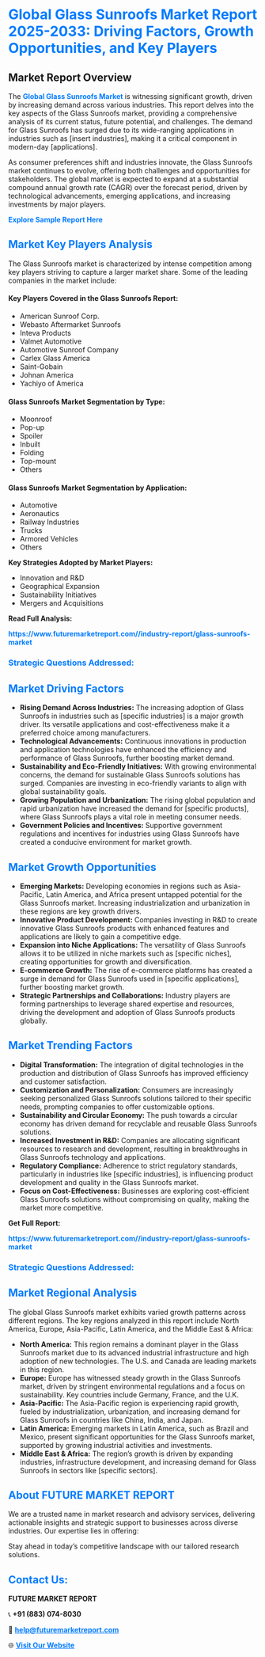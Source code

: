 <h1 style="color: #007BFF;">Global Glass Sunroofs Market Report 2025-2033: Driving Factors, Growth Opportunities, and Key Players</h1>

<section id="overview">
<h2>Market Report Overview</h2>
<p>The <a href="https://www.futuremarketreport.com//industry-report/glass-sunroofs-market" style="color: #007BFF; text-decoration: none;"><strong>Global Glass Sunroofs Market</strong></a> is witnessing significant growth, driven by increasing demand across various industries. This report delves into the key aspects of the Glass Sunroofs market, providing a comprehensive analysis of its current status, future potential, and challenges. The demand for Glass Sunroofs has surged due to its wide-ranging applications in industries such as [insert industries], making it a critical component in modern-day [applications].</p>
<p>As consumer preferences shift and industries innovate, the Glass Sunroofs market continues to evolve, offering both challenges and opportunities for stakeholders. The global market is expected to expand at a substantial compound annual growth rate (CAGR) over the forecast period, driven by technological advancements, emerging applications, and increasing investments by major players.</p>
</section>

<section id="overview">
<p><a href="https://www.futuremarketreport.com//request-sample/reportId=61375" style="color: #007BFF; text-decoration: none;"><strong>Explore Sample Report Here</strong></a></p>
</section>

<section id="key-players">
<h2 style="color: #007BFF;">Market Key Players Analysis</h2>
<p>The Glass Sunroofs market is characterized by intense competition among key players striving to capture a larger market share. Some of the leading companies in the market include:</p>
<h4>Key Players Covered in the Glass Sunroofs Report:</h4>
<ul><li>American Sunroof Corp.</li><li>Webasto Aftermarket Sunroofs</li><li>Inteva Products</li><li>Valmet Automotive</li><li>Automotive Sunroof Company</li><li>Carlex Glass America</li><li>Saint-Gobain</li><li>Johnan America</li><li>Yachiyo of America</li></ul>
<h4>Glass Sunroofs Market Segmentation by Type:</h4>
<ul><li>Moonroof</li><li>Pop-up</li><li>Spoiler</li><li>Inbuilt</li><li>Folding</li><li>Top-mount</li><li>Others</li></ul>

<h4>Glass Sunroofs Market Segmentation by Application:</h4>
<ul><li>Automotive</li><li>Aeronautics</li><li>Railway Industries</li><li>Trucks</li><li>Armored Vehicles</li><li>Others</li></ul>
<p><strong>Key Strategies Adopted by Market Players:</strong></p>
<ul>
<li>Innovation and R&D</li>
<li>Geographical Expansion</li>
<li>Sustainability Initiatives</li>
<li>Mergers and Acquisitions</li>
</ul>
</section>

<section>
<p><strong>Read Full Analysis: </strong></p><a href="https://www.futuremarketreport.com//industry-report/glass-sunroofs-market" style="color: #007BFF; text-decoration: none;"><strong>https://www.futuremarketreport.com//industry-report/glass-sunroofs-market</strong></a>
<h3 style="color: #007BFF;">Strategic Questions Addressed:</h3>
</section>

<section id="driving-factors">
<h2 style="color: #007BFF;">Market Driving Factors</h2>
<ul>
<li><strong>Rising Demand Across Industries:</strong> The increasing adoption of Glass Sunroofs in industries such as [specific industries] is a major growth driver. Its versatile applications and cost-effectiveness make it a preferred choice among manufacturers.</li>
<li><strong>Technological Advancements:</strong> Continuous innovations in production and application technologies have enhanced the efficiency and performance of Glass Sunroofs, further boosting market demand.</li>
<li><strong>Sustainability and Eco-Friendly Initiatives:</strong> With growing environmental concerns, the demand for sustainable Glass Sunroofs solutions has surged. Companies are investing in eco-friendly variants to align with global sustainability goals.</li>
<li><strong>Growing Population and Urbanization:</strong> The rising global population and rapid urbanization have increased the demand for [specific products], where Glass Sunroofs plays a vital role in meeting consumer needs.</li>
<li><strong>Government Policies and Incentives:</strong> Supportive government regulations and incentives for industries using Glass Sunroofs have created a conducive environment for market growth.</li>
</ul>
</section>

<section id="growth-opportunities">
<h2 style="color: #007BFF;">Market Growth Opportunities</h2>
<ul>
<li><strong>Emerging Markets:</strong> Developing economies in regions such as Asia-Pacific, Latin America, and Africa present untapped potential for the Glass Sunroofs market. Increasing industrialization and urbanization in these regions are key growth drivers.</li>
<li><strong>Innovative Product Development:</strong> Companies investing in R&D to create innovative Glass Sunroofs products with enhanced features and applications are likely to gain a competitive edge.</li>
<li><strong>Expansion into Niche Applications:</strong> The versatility of Glass Sunroofs allows it to be utilized in niche markets such as [specific niches], creating opportunities for growth and diversification.</li>
<li><strong>E-commerce Growth:</strong> The rise of e-commerce platforms has created a surge in demand for Glass Sunroofs used in [specific applications], further boosting market growth.</li>
<li><strong>Strategic Partnerships and Collaborations:</strong> Industry players are forming partnerships to leverage shared expertise and resources, driving the development and adoption of Glass Sunroofs products globally.</li>
</ul>
</section>

<section id="trending-factors">
<h2 style="color: #007BFF;">Market Trending Factors</h2>
<ul>
<li><strong>Digital Transformation:</strong> The integration of digital technologies in the production and distribution of Glass Sunroofs has improved efficiency and customer satisfaction.</li>
<li><strong>Customization and Personalization:</strong> Consumers are increasingly seeking personalized Glass Sunroofs solutions tailored to their specific needs, prompting companies to offer customizable options.</li>
<li><strong>Sustainability and Circular Economy:</strong> The push towards a circular economy has driven demand for recyclable and reusable Glass Sunroofs solutions.</li>
<li><strong>Increased Investment in R&D:</strong> Companies are allocating significant resources to research and development, resulting in breakthroughs in Glass Sunroofs technology and applications.</li>
<li><strong>Regulatory Compliance:</strong> Adherence to strict regulatory standards, particularly in industries like [specific industries], is influencing product development and quality in the Glass Sunroofs market.</li>
<li><strong>Focus on Cost-Effectiveness:</strong> Businesses are exploring cost-efficient Glass Sunroofs solutions without compromising on quality, making the market more competitive.</li>
</ul>
</section>

<section>
<p><strong>Get Full Report: </strong></p><a href="https://www.futuremarketreport.com//industry-report/glass-sunroofs-market" style="color: #007BFF; text-decoration: none;"><strong>https://www.futuremarketreport.com//industry-report/glass-sunroofs-market</strong></a>
<h3 style="color: #007BFF;">Strategic Questions Addressed:</h3>
</section>


<section id="regional-analysis">
<h2 style="color: #007BFF;">Market Regional Analysis</h2>
<p>The global Glass Sunroofs market exhibits varied growth patterns across different regions. The key regions analyzed in this report include North America, Europe, Asia-Pacific, Latin America, and the Middle East & Africa:</p>
<ul>
<li><strong>North America:</strong> This region remains a dominant player in the Glass Sunroofs market due to its advanced industrial infrastructure and high adoption of new technologies. The U.S. and Canada are leading markets in this region.</li>
<li><strong>Europe:</strong> Europe has witnessed steady growth in the Glass Sunroofs market, driven by stringent environmental regulations and a focus on sustainability. Key countries include Germany, France, and the U.K.</li>
<li><strong>Asia-Pacific:</strong> The Asia-Pacific region is experiencing rapid growth, fueled by industrialization, urbanization, and increasing demand for Glass Sunroofs in countries like China, India, and Japan.</li>
<li><strong>Latin America:</strong> Emerging markets in Latin America, such as Brazil and Mexico, present significant opportunities for the Glass Sunroofs market, supported by growing industrial activities and investments.</li>
<li><strong>Middle East & Africa:</strong> The region’s growth is driven by expanding industries, infrastructure development, and increasing demand for Glass Sunroofs in sectors like [specific sectors].</li>
</ul>
</section>

<footer>
<h2 style="color: #007BFF;">About FUTURE MARKET REPORT</h2>
<p>We are a trusted name in market research and advisory services, delivering actionable insights and strategic support to businesses across diverse industries. Our expertise lies in offering:</p>

<p>Stay ahead in today’s competitive landscape with our tailored research solutions.</p>

<h2 style="color: #007BFF;">Contact Us:</h2>
<p><strong>FUTURE MARKET REPORT</strong></p>
<p>📞 <strong>+91 (883) 074-8030</strong></p>
<p>📧 <strong><a href="mailto:help@futuremarketreport.com" style="color: #007BFF;">help@futuremarketreport.com</a></strong></p>
<p>🌐 <strong><a href="https://www.futuremarketreport.com/" style="color: #007BFF;">Visit Our Website</a></strong></p>
</footer>